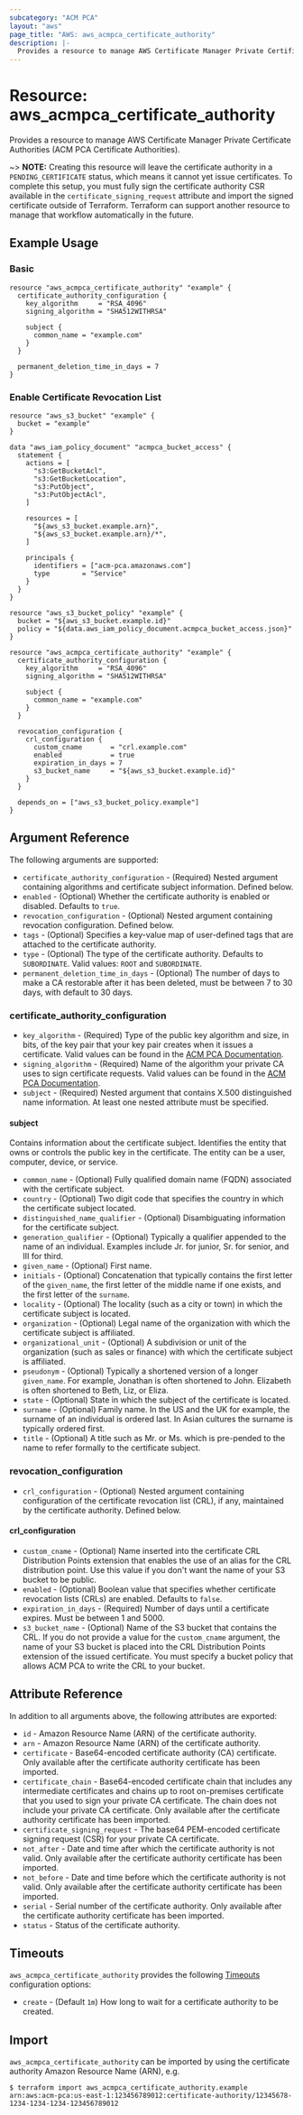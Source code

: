 ```yaml
---
subcategory: "ACM PCA"
layout: "aws"
page_title: "AWS: aws_acmpca_certificate_authority"
description: |-
  Provides a resource to manage AWS Certificate Manager Private Certificate Authorities
---
```


# Resource: aws_acmpca_certificate_authority

Provides a resource to manage AWS Certificate Manager Private Certificate Authorities (ACM PCA Certificate Authorities).

~> **NOTE:** Creating this resource will leave the certificate authority in a `PENDING_CERTIFICATE` status, which means it cannot yet issue certificates. To complete this setup, you must fully sign the certificate authority CSR available in the `certificate_signing_request` attribute and import the signed certificate outside of Terraform. Terraform can support another resource to manage that workflow automatically in the future.

## Example Usage

### Basic

```hcl
resource "aws_acmpca_certificate_authority" "example" {
  certificate_authority_configuration {
    key_algorithm     = "RSA_4096"
    signing_algorithm = "SHA512WITHRSA"

    subject {
      common_name = "example.com"
    }
  }

  permanent_deletion_time_in_days = 7
}
```

### Enable Certificate Revocation List

```hcl
resource "aws_s3_bucket" "example" {
  bucket = "example"
}

data "aws_iam_policy_document" "acmpca_bucket_access" {
  statement {
    actions = [
      "s3:GetBucketAcl",
      "s3:GetBucketLocation",
      "s3:PutObject",
      "s3:PutObjectAcl",
    ]

    resources = [
      "${aws_s3_bucket.example.arn}",
      "${aws_s3_bucket.example.arn}/*",
    ]

    principals {
      identifiers = ["acm-pca.amazonaws.com"]
      type        = "Service"
    }
  }
}

resource "aws_s3_bucket_policy" "example" {
  bucket = "${aws_s3_bucket.example.id}"
  policy = "${data.aws_iam_policy_document.acmpca_bucket_access.json}"
}

resource "aws_acmpca_certificate_authority" "example" {
  certificate_authority_configuration {
    key_algorithm     = "RSA_4096"
    signing_algorithm = "SHA512WITHRSA"

    subject {
      common_name = "example.com"
    }
  }

  revocation_configuration {
    crl_configuration {
      custom_cname       = "crl.example.com"
      enabled            = true
      expiration_in_days = 7
      s3_bucket_name     = "${aws_s3_bucket.example.id}"
    }
  }

  depends_on = ["aws_s3_bucket_policy.example"]
}
```

## Argument Reference

The following arguments are supported:

* `certificate_authority_configuration` - (Required) Nested argument containing algorithms and certificate subject information. Defined below.
* `enabled` - (Optional) Whether the certificate authority is enabled or disabled. Defaults to `true`.
* `revocation_configuration` - (Optional) Nested argument containing revocation configuration. Defined below.
* `tags` - (Optional) Specifies a key-value map of user-defined tags that are attached to the certificate authority.
* `type` - (Optional) The type of the certificate authority. Defaults to `SUBORDINATE`. Valid values: `ROOT` and `SUBORDINATE`.
* `permanent_deletion_time_in_days` - (Optional) The number of days to make a CA restorable after it has been deleted, must be between 7 to 30 days, with default to 30 days.

### certificate_authority_configuration

* `key_algorithm` - (Required) Type of the public key algorithm and size, in bits, of the key pair that your key pair creates when it issues a certificate. Valid values can be found in the [ACM PCA Documentation](https://docs.aws.amazon.com/acm-pca/latest/APIReference/API_CertificateAuthorityConfiguration.html).
* `signing_algorithm` - (Required) Name of the algorithm your private CA uses to sign certificate requests. Valid values can be found in the [ACM PCA Documentation](https://docs.aws.amazon.com/acm-pca/latest/APIReference/API_CertificateAuthorityConfiguration.html).
* `subject` - (Required) Nested argument that contains X.500 distinguished name information. At least one nested attribute must be specified.

#### subject

Contains information about the certificate subject. Identifies the entity that owns or controls the public key in the certificate. The entity can be a user, computer, device, or service.

* `common_name` - (Optional) Fully qualified domain name (FQDN) associated with the certificate subject.
* `country` - (Optional) Two digit code that specifies the country in which the certificate subject located.
* `distinguished_name_qualifier` - (Optional) Disambiguating information for the certificate subject.
* `generation_qualifier` - (Optional) Typically a qualifier appended to the name of an individual. Examples include Jr. for junior, Sr. for senior, and III for third.
* `given_name` - (Optional) First name.
* `initials` - (Optional) Concatenation that typically contains the first letter of the `given_name`, the first letter of the middle name if one exists, and the first letter of the `surname`.
* `locality` - (Optional) The locality (such as a city or town) in which the certificate subject is located.
* `organization` - (Optional) Legal name of the organization with which the certificate subject is affiliated.
* `organizational_unit` - (Optional) A subdivision or unit of the organization (such as sales or finance) with which the certificate subject is affiliated.
* `pseudonym` - (Optional) Typically a shortened version of a longer `given_name`. For example, Jonathan is often shortened to John. Elizabeth is often shortened to Beth, Liz, or Eliza.
* `state` - (Optional) State in which the subject of the certificate is located.
* `surname` - (Optional) Family name. In the US and the UK for example, the surname of an individual is ordered last. In Asian cultures the surname is typically ordered first.
* `title` - (Optional) A title such as Mr. or Ms. which is pre-pended to the name to refer formally to the certificate subject.

### revocation_configuration

* `crl_configuration` - (Optional) Nested argument containing configuration of the certificate revocation list (CRL), if any, maintained by the certificate authority. Defined below.

#### crl_configuration

* `custom_cname` - (Optional) Name inserted into the certificate CRL Distribution Points extension that enables the use of an alias for the CRL distribution point. Use this value if you don't want the name of your S3 bucket to be public.
* `enabled` - (Optional) Boolean value that specifies whether certificate revocation lists (CRLs) are enabled. Defaults to `false`.
* `expiration_in_days` - (Required) Number of days until a certificate expires. Must be between 1 and 5000.
* `s3_bucket_name` - (Optional) Name of the S3 bucket that contains the CRL. If you do not provide a value for the `custom_cname` argument, the name of your S3 bucket is placed into the CRL Distribution Points extension of the issued certificate. You must specify a bucket policy that allows ACM PCA to write the CRL to your bucket.

## Attribute Reference

In addition to all arguments above, the following attributes are exported:

* `id` - Amazon Resource Name (ARN) of the certificate authority.
* `arn` - Amazon Resource Name (ARN) of the certificate authority.
* `certificate` - Base64-encoded certificate authority (CA) certificate. Only available after the certificate authority certificate has been imported.
* `certificate_chain` - Base64-encoded certificate chain that includes any intermediate certificates and chains up to root on-premises certificate that you used to sign your private CA certificate. The chain does not include your private CA certificate. Only available after the certificate authority certificate has been imported.
* `certificate_signing_request` - The base64 PEM-encoded certificate signing request (CSR) for your private CA certificate.
* `not_after` - Date and time after which the certificate authority is not valid. Only available after the certificate authority certificate has been imported.
* `not_before` - Date and time before which the certificate authority is not valid. Only available after the certificate authority certificate has been imported.
* `serial` - Serial number of the certificate authority. Only available after the certificate authority certificate has been imported.
* `status` - Status of the certificate authority.

## Timeouts

`aws_acmpca_certificate_authority` provides the following [Timeouts](/docs/configuration/resources.html#timeouts)
configuration options:

* `create` - (Default `1m`) How long to wait for a certificate authority to be created.

## Import

`aws_acmpca_certificate_authority` can be imported by using the certificate authority Amazon Resource Name (ARN), e.g.

```
$ terraform import aws_acmpca_certificate_authority.example arn:aws:acm-pca:us-east-1:123456789012:certificate-authority/12345678-1234-1234-1234-123456789012
```
